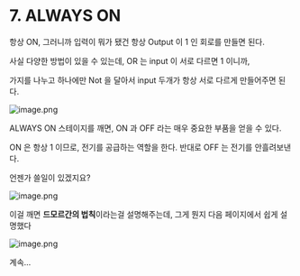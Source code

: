 # 7. ALWAYS ON

항상 ON, 그러니까 입력이 뭐가 됐건 항상 Output 이 1 인 회로를 만들면 된다.

사실 다양한 방법이 있을 수 있는데, OR 는 input 이 서로 다르면 1 이니까,

가지를 나누고 하나에만 Not 을 달아서 input 두개가 항상 서로 다르게 만들어주면 된다. 

![image.png](7%20ALWAYS%20ON%201bc80ae0869c81739da2d1e2133720a6/image.png)

ALWAYS ON 스테이지를 깨면, ON 과 OFF 라는 매우 중요한 부품을 얻을 수 있다.

ON 은 항상 1 이므로, 전기를 공급하는 역할을 한다. 반대로 OFF 는 전기를 안흘려보낸다.

언젠가 쓸일이 있겠지요?

![image.png](7%20ALWAYS%20ON%201bc80ae0869c81739da2d1e2133720a6/image%201.png)

이걸 깨면 **드모르간의 법칙**이라는걸 설명해주는데, 그게 뭔지 다음 페이지에서 쉽게 설명했다

![image.png](7%20ALWAYS%20ON%201bc80ae0869c81739da2d1e2133720a6/image%202.png)

계속…